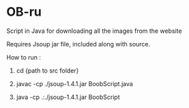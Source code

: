 OB-ru
=====

Script in Java for downloading all the images from the website

Requires Jsoup jar file, included along with source.


How to run :

1. cd {path to src folder}

2. javac -cp ./jsoup-1.4.1.jar BoobScript.java 

3. java -cp .:./jsoup-1.4.1.jar BoobScript